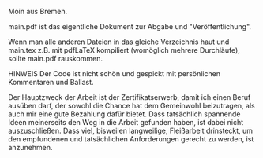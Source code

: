 Moin aus Bremen.

main.pdf ist das eigentliche Dokument zur Abgabe und "Veröffentlichung".

Wenn man alle anderen Dateien in das gleiche Verzeichnis haut und main.tex z.B. mit pdfLaTeX kompiliert (womöglich mehrere Durchläufe), sollte main.pdf rauskommen.

HINWEIS
Der Code ist nicht schön und gespickt mit persönlichen Kommentaren und Ballast.

Der Hauptzweck der Arbeit ist der Zertifikatserwerb, damit ich einen Beruf ausüben darf, der sowohl die Chance hat dem Gemeinwohl beizutragen, als auch mir eine gute Bezahlung dafür bietet. 
Dass tatsächlich spannende Ideen meinerseits den Weg in die Arbeit gefunden haben, ist dabei nicht auszuschließen. 
Dass viel, bisweilen langweilige, Fleißarbeit drinsteckt, um den empfundenen und tatsächlichen Anforderungen gerecht zu werden, ist anzunehmen. 
